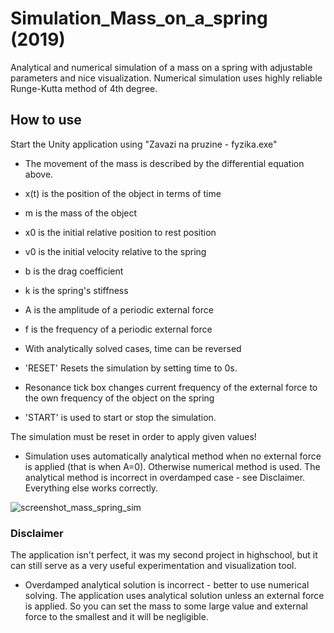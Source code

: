# Simulation_Mass_on_a_spring (2019)
Analytical and numerical simulation of a mass on a spring with adjustable parameters and nice visualization. Numerical simulation uses highly reliable Runge-Kutta method of 4th degree.

## How to use
Start the Unity application using "Zavazi na pruzine - fyzika.exe"

- The movement of the mass is described by the differential equation above.
- x(t) is the position of the object in terms of time
- m is the mass of the object
- x0 is the initial relative position to rest position
- v0 is the initial velocity relative to the spring
- b is the drag coefficient
- k is the spring's stiffness
- A is the amplitude of a periodic external force
- f is the frequency of a periodic external force
- With analytically solved cases, time can be reversed

- 'RESET' Resets the simulation by setting time to 0s.
- Resonance tick box changes current frequency of the external force to the own frequency of the object on the spring
- 'START' is used to start or stop the simulation.

The simulation must be reset in order to apply given values!

- Simulation uses automatically analytical method when no external force is applied (that is when A=0). Otherwise numerical method is used. The analytical method is incorrect in overdamped case - see Disclaimer. Everything else works correctly.

![screenshot_mass_spring_sim](https://user-images.githubusercontent.com/43809508/139278711-18033059-6ba9-409e-9c20-4a469eca380f.png)

### Disclaimer
The application isn't perfect, it was my second project in highschool, but it can still serve as a very useful experimentation and visualization tool.
* Overdamped analytical solution is incorrect - better to use numerical solving. The application uses analytical solution unless an external force is applied. So you can set the mass to some large value and external force to the smallest and it will be negligible.
